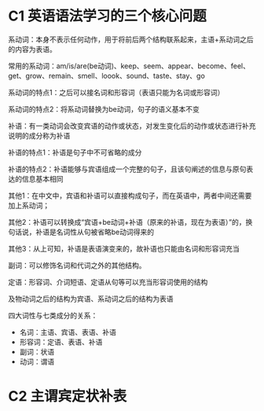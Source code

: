 # C1 英语语法学习的三个核心问题

系动词：本身不表示任何动作，用于将前后两个结构联系起来，主语+系动词之后的内容为表语。

常用的系动词：am/is/are(be动词)、keep、seem、appear、become、feel、get、grow、remain、smell、loook、sound、taste、stay、go

系动词的特点1：之后可以接名词和形容词（表语只能为名词或形容词）

系动词的特点2：将系动词替换为be动词，句子的语义基本不变



补语：有一类动词会改变宾语的动作或状态，对发生变化后的动作或状态进行补充说明的成分称为补语

补语的特点1：补语是句子中不可省略的成分

补语的特点2：补语能够与宾语组成一个完整的句子，且该句阐述的信息与原句表达的信息基本相同

其他1：在中文中，宾语和补语可以直接构成句子，而在英语中，两者中间还需要加上系动词；

其他2：补语可以转换成“宾语+be动词+补语（原来的补语，现在为表语）”的，换句话说，补语是名词性从句被省略be动词得来的

其他3：从上可知，补语是表语演变来的，故补语也只能由名词和形容词充当



副词：可以修饰名词和代词之外的其他结构。

定语：形容词、介词短语、定语从句等可以充当形容词使用的结构

及物动词之后的结构为宾语、系动词之后的结构为表语

四大词性与七类成分的关系：

- 名词：主语、宾语、表语、补语
- 形容词：定语、表语、补语
- 副词：状语
- 动词：谓语

# C2 主谓宾定状补表

 

